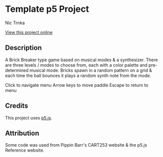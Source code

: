 # Template p5 Project

Nic Trnka

[View this project online](URL_FOR_THE_RUNNING_PROJECT)

## Description

 A Brick Breaker type game based on musical modes & a synthesizer.
 There are three levels / modes to choose from, each with a color palette and pre-determined musical mode.
 Bricks spawn in a random pattern on a grid & each time the ball bounces it plays a random synth note from the mode.
  
 Click to navigate menu
 Arrow keys to move paddle
 Escape to return to menu

## Credits

This project uses [p5.js](https://p5js.org).

## Attribution

Some code was used from Pippin Barr's CART253 website & the p5.js Reference website.